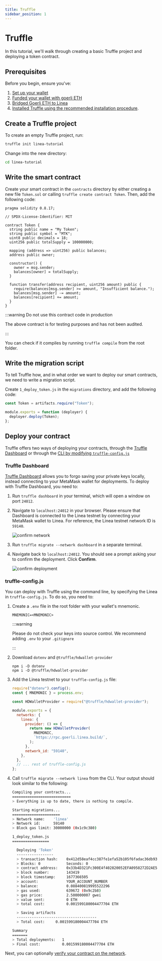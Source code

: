 ```yaml
---
title: Truffle
sidebar_position: 1
---
```


# Truffle

In this tutorial, we'll walk through creating a basic Truffle project and deploying a token contract.

## Prerequisites

Before you begin, ensure you've:

1. [Set up your wallet](../../../use-linea/set-up-your-wallet.md)
1. [Funded your wallet with goerli ETH](../../../use-linea/fund.md)
1. [Bridged Goerli ETH to Linea](../../../use-linea/bridge-funds.md)
1. [Installed Truffle using the recommended installation procedure](https://trufflesuite.com/docs/truffle/how-to/install/).

## Create a Truffle project

To create an empty Truffle project, run:

```bash
truffle init linea-tutorial
```

Change into the new directory:

```bash
cd linea-tutorial
```

## Write the smart contract

Create your smart contract in the `contracts` directory by either creating a new file `Token.sol` or calling `truffle create contract Token`. Then, add the following code:

```sol
pragma solidity 0.8.17;

// SPDX-License-Identifier: MIT

contract Token {
  string public name = "My Token";
  string public symbol = "MTK";
  uint8 public decimals = 18;
  uint256 public totalSupply = 100000000;

  mapping (address => uint256) public balances;
  address public owner;

  constructor() {
    owner = msg.sender;
    balances[owner] = totalSupply;
  }

  function transfer(address recipient, uint256 amount) public {
    require(balances[msg.sender] >= amount, "Insufficient balance.");
    balances[msg.sender] -= amount;
    balances[recipient] += amount;
  }
}
```

:::warning Do not use this contract code in production

The above contract is for testing purposes and has not been audited.

:::

You can check if it compiles by running `truffle compile` from the root folder.

## Write the migration script

To tell Truffle how, and in what order we want to deploy our smart contracts, we need to write a migration script.

Create `1_deploy_token.js` in the `migrations` directory, and add the following code:

```javascript
const Token = artifacts.require("Token");

module.exports = function (deployer) {
  deployer.deploy(Token);
};
```

## Deploy your contract

Truffle offers two ways of deploying your contracts, through the [Truffle Dashboard](#truffle-dashboard) or through the [CLI by modifying `truffle-config.js`](#truffle-configjs)

### Truffle Dashboard

[Truffle Dashboard](https://trufflesuite.com/docs/truffle/how-to/use-the-truffle-dashboard/) allows you to forgo saving your private keys locally, instead connecting to your MetaMask wallet for deployments. To deploy with Truffle Dashboard, you need to:

1. Run `truffle dashboard` in your terminal, which will open a window on port `24012`.
1. Navigate to `localhost:24012` in your browser. Please ensure that Dashboard is connected to the Linea testnet by connecting your MetaMask wallet to Linea. For reference, the Linea testnet network ID is `59140`.

   ![confirm network](../../../assets/dashboard_network.png)

1. Run `truffle migrate --network dashboard` in a separate terminal.
1. Navigate back to `localhost:24012`. You should see a prompt asking your to confirm the deployment. Click **Confirm**.

   ![confirm deployment](../../../assets/dashboard_deploy.png)

### truffle-config.js

You can deploy with Truffle using the command line, by specifying the Linea in `truffle-config.js`. To do so, you need to:

1. Create a `.env` file in the root folder with your wallet's mnemonic.

   ```
   MNEMONIC=<MNEMONIC>
   ```

   :::warning

   Please do not check your keys into source control. We recommend adding `.env` to your `.gitignore`

   :::

1. Download `dotenv` and `@truffle/hdwallet-provider`
   ```
   npm i -D dotenv
   npm i -D @truffle/hdwallet-provider
   ```
1. Add the Linea testnet to your `truffle-config.js` file:

   ```javascript
   require("dotenv").config();
   const { MNEMONIC } = process.env;

   const HDWalletProvider = require("@truffle/hdwallet-provider");

   module.exports = {
     networks: {
       linea: {
         provider: () => {
           return new HDWalletProvider(
             MNEMONIC,
             `https://rpc.goerli.linea.build/`,
           );
         },
         network_id: "59140",
       },
     },
     // ... rest of truffle-config.js
   };
   ```

1. Call `truffle migrate --network linea` from the CLI. Your output should look similar to the following:

   ```bash
   Compiling your contracts...
   ===========================
   > Everything is up to date, there is nothing to compile.

   Starting migrations...
   ======================
   > Network name:    'linea'
   > Network id:      59140
   > Block gas limit: 30000000 (0x1c9c380)

   1_deploy_token.js
   =================

     Deploying 'Token'
     -----------------
     > transaction hash:    0x412d58eaf4cc387fe1efa52b105f6fadac36db934b1617d04eaefc1947197525
     > Blocks: 0            Seconds: 0
     > contract address:    0x33b4D321Fc300E4f402820052EFA0958272D2AE5
     > block number:        143419
     > block timestamp:     1677366505
     > account:             YOUR_ACCOUNT_NUMBER
     > balance:             0.088400819995522296
     > gas used:            639672 (0x9c2b8)
     > gas price:           2.500000007 gwei
     > value sent:          0 ETH
     > total cost:          0.001599180004477704 ETH

     > Saving artifacts
     -------------------------------------
     > Total cost:     0.001599180004477704 ETH

   Summary
   =======
   > Total deployments:   1
   > Final cost:          0.001599180004477704 ETH
   ```

Next, you can optionally [verify your contract on the network](../verify-smart-contract/truffle.md).
